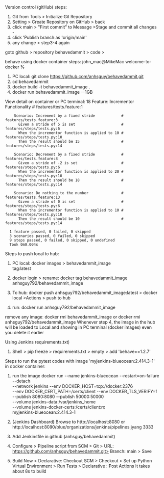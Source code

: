 Version control (gitHub) steps:
1. Git from Tools > Initialize Git Repository
2. Setting > Create Repository on GitHub > back
3. click main > "First commit" to Message >Stage and commit all changes -
4. click 'Publish branch as 'origin/main'
5. any change > step3-4 again

goto github > repository behavedammit > code >

behave using docker container steps:
john_mac@MikeMac welcome-to-docker %
1. PC local: git clone https://github.com/anhsguy/behavedammit.git
2. cd behavedammit
3. docker build -t behavedammit_image .
4. docker run behavedammit_image --1GB

View detail on container or PC terminal: 
      18
      Feature: Incrementor Functionality # features/tests.feature:1
      
        Scenario: Increment by a fixed stride            # features/tests.feature:3
          Given a stride of 5 is set                     # features/steps/tests.py:6
          When the incrementor function is applied to 10 # features/steps/tests.py:10
          Then the result should be 15                   # features/steps/tests.py:14
      
        Scenario: Decrement by a fixed stride            # features/tests.feature:8
          Given a stride of -2 is set                    # features/steps/tests.py:6
          When the incrementor function is applied to 20 # features/steps/tests.py:10
          Then the result should be 18                   # features/steps/tests.py:14
      
        Scenario: Do nothing to the number               # features/tests.feature:13
          Given a stride of 0 is set                     # features/steps/tests.py:6
          When the incrementor function is applied to 10 # features/steps/tests.py:10
          Then the result should be 10                   # features/steps/tests.py:14
      
      1 feature passed, 0 failed, 0 skipped
      3 scenarios passed, 0 failed, 0 skipped
      9 steps passed, 0 failed, 0 skipped, 0 undefined
      Took 0m0.004s

Steps to push local to hub:

1. PC local: docker images > behavedammit_image  
   tag:latest

2. docker login > rename: docker tag behavedammit_image anhsguy792/behavedammit_image

3. To hub: docker push anhsguy792/behavedammit_image:latest  > docker local >Actions > push to hub

4. run: docker run anhsguy792/behavedammit_image

remove any image: docker rmi behavedammit_image or docker rmi anhsguy792/behavedammit_image
Whenever step 4, the image in the hub will be loaded to Local and showing in PC terminal (docker images) even you delete it earlier




Using Jenkins  requirements.txt)
1. Shell > pip freeze > requirements.txt > empty > add 'behave==1.2.7'
   
Steps to run the pytest codes with image 'myjenkins-blueocean:2.414.3-1' in docker container:
1. run the image
   docker run --name jenkins-blueocean --restart=on-failure --detach \
   --network jenkins --env DOCKER_HOST=tcp://docker:2376 \
   --env DOCKER_CERT_PATH=/certs/client --env DOCKER_TLS_VERIFY=1 \
   --publish 8080:8080 --publish 50000:50000 \
   --volume jenkins-data:/var/jenkins_home \
   --volume jenkins-docker-certs:/certs/client:ro \
   myjenkins-blueocean:2.414.3-1
2. (Jenkins Dashboard) Browse to http://localhost:8080 or http://localhost:8080/blue/organizations/jenkins/pipelines     jyang 3333


3. Add Jenkinsfile in github (anhsguy/behavedammit)
4. Configure > Pipeline script from SCM > Git > URL: https://github.com/anhsguy/behavedammit.git> Branch: main > Save
5. Build Now > Declarative: Checkout SCM > Checkout > Set up Python Virtual Environment > Run Tests > Declarative : Post Actions
  It takes about 8s to build

